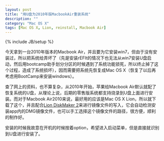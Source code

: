 ```yaml
---
layout: post
title: "用U盘为2010年版MacbookAir重装系统"
description: ""
category: "Mac OS X"
tags: [Mac OS X, Lion, reinstall, Macbook Air]
---
```

{% include JB/setup %}

今天拿到一台2010年版本的Macbook Air，并且要为它安装win7，但由于没有安装过，所以把系统给弄坏了（先是安装rEFIt的情况下也无法从win7安装U盘启动，然后用bootcamp助手划分分区的时候遇到了系统功能锁死，所以终止掉了这个过程，造成了系统损坏），因而需要把系统先恢复成Mac OS X（恢复了以后再考虑用BootCamp来安装windows）。

查了网上的资料，也不算复杂，从2010年开始，苹果给Macbook Air默认就配了恢复系统的U盘，从理论上说，后期的零售版系统都支持烧录到U盘上面进行安装。而对于Macbook Air2010来说，最好用的应该是Mac OS X Lion，所以就下载了这个，并且配合[Lion DiskMaker 2][1]来进行镜像文件的写入，它会自动检测安装app内的DMG镜像文件，也可以手工选择这个镜像文件的路径，很方便，顺利的制作好。

安装的时候我故意在开机的时候按着option，希望进入启动菜单，但是直接就识别到U盘进行安装了。

[1]: http://liondiskmaker.com
